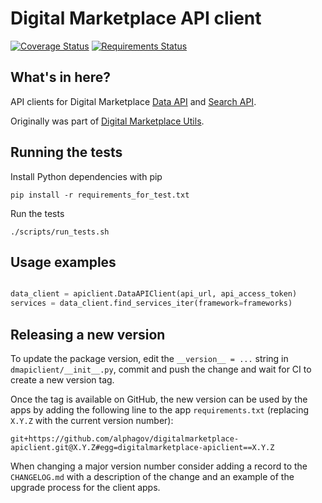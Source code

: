Digital Marketplace API client
=========================

[![Coverage Status](https://coveralls.io/repos/alphagov/digitalmarketplace-apiclient/badge.svg?branch=master&service=github)](https://coveralls.io/github/alphagov/digitalmarketplace-apiclient?branch=master)
[![Requirements Status](https://requires.io/github/alphagov/digitalmarketplace-apiclient/requirements.svg?branch=master)](https://requires.io/github/alphagov/digitalmarketplace-apiclient/requirements/?branch=master)

## What's in here?

API clients for Digital Marketplace [Data API](https://github.com/alphagov/digitalmarketplace-api) and
[Search API](https://github.com/alphagov/digitalmarketplace-search-api).

Originally was part of [Digital Marketplace Utils](https://github.com/alphagov/digitalmarketplace-utils).


## Running the tests

Install Python dependencies with pip

```
pip install -r requirements_for_test.txt
```

Run the tests

```
./scripts/run_tests.sh
```

## Usage examples

```python

data_client = apiclient.DataAPIClient(api_url, api_access_token)
services = data_client.find_services_iter(framework=frameworks)

```

## Releasing a new version

To update the package version, edit the `__version__ = ...` string in `dmapiclient/__init__.py`,
commit and push the change and wait for CI to create a new version tag.

Once the tag is available on GitHub, the new version can be used by the apps by adding the following
line to the app `requirements.txt` (replacing `X.Y.Z` with the current version number):

```
git+https://github.com/alphagov/digitalmarketplace-apiclient.git@X.Y.Z#egg=digitalmarketplace-apiclient==X.Y.Z
```

When changing a major version number consider adding a record to the `CHANGELOG.md` with a
description of the change and an example of the upgrade process for the client apps.
